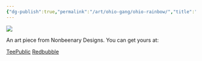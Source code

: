 ```yaml
---
{"dg-publish":true,"permalink":"/art/ohio-gang/ohio-rainbow/","title":"Ohio Rainbow","tags":["Art","Ohio"]}
---
```



![](https://baserow-media.ams3.digitaloceanspaces.com/user_files/gnwKCrBsWUzKf183d1u13QlJSQb4Kfsy_719a2687b2e7395c19ee4cdfdd2e267ba30aa9668a483ba7022682aed4a9d714.png)

An art piece from Nonbeenary Designs. You can get yours at:

[TeePublic]()
[Redbubble]()
